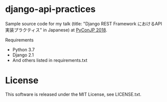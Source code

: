 django-api-practices
====================

Sample source code for my talk (title: "Django REST Framework におけるAPI実装プラクティス" in Japanese) at [PyConJP 2018](https://pycon.jp/2018/).

Requirements

* Python 3.7
* Django 2.1
* And others listed in requirements.txt

# License

This software is released under the MIT License, see LICENSE.txt.

